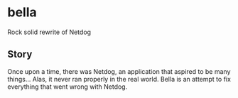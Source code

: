 # bella
Rock solid rewrite of Netdog

## Story
Once upon a time, there was Netdog, an application that aspired to be many things... 
Alas, it never ran properly in the real world. 
Bella is an attempt to fix everything that went wrong with Netdog.

